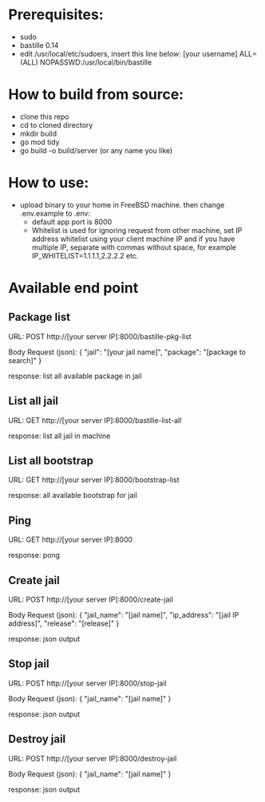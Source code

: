 # Prerequisites:
- sudo
- bastille 0.14
- edit /usr/local/etc/sudoers, insert this line below:
[your username] ALL=(ALL) NOPASSWD:/usr/local/bin/bastille

# How to build from source:
- clone this repo
- cd to cloned directory
- mkdir build
- go mod tidy
- go build -o build/server (or any name you like)

# How to use:
- upload binary to your home in FreeBSD machine. then change .env.example to .env:
    - default app port is 8000
    - Whitelist is used for ignoring request from other machine, set IP address whitelist using your client machine IP and if you have multiple IP, separate with commas without space, for example IP_WHITELIST=1.1.1.1,2.2.2.2 etc. 

# Available end point
## Package list
URL: POST http://[your server IP]:8000/bastille-pkg-list

Body Request (json):
{
    "jail": "[your jail name]",
    "package": "[package to search]"
}

response: list all available package in jail

## List all jail
URL: GET http://[your server IP]:8000/bastille-list-all

response: list all jail in machine

## List all bootstrap
URL: GET http://[your server IP]:8000/bootstrap-list

response: all available bootstrap for jail

## Ping
URL: GET http://[your server IP]:8000

response: pong

## Create jail
URL: POST http://[your server IP]:8000/create-jail

Body Request (json):
{
    "jail_name": "[jail name]",
    "ip_address": "[jail IP address]",
    "release": "[release]"
}

response: json output

## Stop jail
URL: POST http://[your server IP]:8000/stop-jail

Body Request (json):
{
    "jail_name": "[jail name]"
}

response: json output

## Destroy jail
URL: POST http://[your server IP]:8000/destroy-jail

Body Request (json):
{
    "jail_name": "[jail name]"
}

response: json output